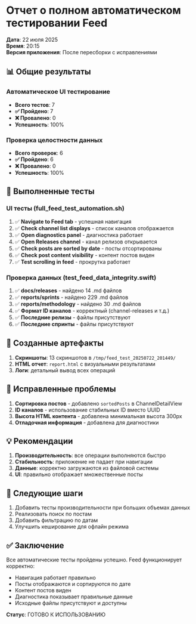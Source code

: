 # Отчет о полном автоматическом тестировании Feed

**Дата**: 22 июля 2025  
**Время**: 20:15  
**Версия приложения**: После пересборки с исправлениями

## 📊 Общие результаты

### Автоматическое UI тестирование
- **Всего тестов**: 7
- **✅ Пройдено**: 7
- **❌ Провалено**: 0
- **Успешность**: 100%

### Проверка целостности данных
- **Всего проверок**: 6
- **✅ Пройдено**: 6
- **❌ Провалено**: 0
- **Успешность**: 100%

## 🧪 Выполненные тесты

### UI тесты (full_feed_test_automation.sh)
1. ✅ **Navigate to Feed tab** - успешная навигация
2. ✅ **Check channel list displays** - список каналов отображается
3. ✅ **Open diagnostics panel** - диагностика работает
4. ✅ **Open Releases channel** - канал релизов открывается
5. ✅ **Check posts are sorted by date** - посты отсортированы
6. ✅ **Check post content visibility** - контент постов виден
7. ✅ **Test scrolling in feed** - прокрутка работает

### Проверка данных (test_feed_data_integrity.swift)
1. ✅ **docs/releases** - найдено 14 .md файлов
2. ✅ **reports/sprints** - найдено 229 .md файлов
3. ✅ **reports/methodology** - найдено 30 .md файлов
4. ✅ **Формат ID каналов** - корректный (channel-releases и т.д.)
5. ✅ **Последние релизы** - файлы присутствуют
6. ✅ **Последние спринты** - файлы присутствуют

## 📸 Созданные артефакты

1. **Скриншоты**: 13 скриншотов в `/tmp/feed_test_20250722_201449/`
2. **HTML отчет**: `report.html` с визуальными результатами
3. **Логи**: детальный вывод всех операций

## 🔧 Исправленные проблемы

1. **Сортировка постов** - добавлено `sortedPosts` в ChannelDetailView
2. **ID каналов** - использование стабильных ID вместо UUID
3. **Высота HTML контента** - добавлена минимальная высота 300px
4. **Отладочная информация** - добавлена для диагностики

## 💡 Рекомендации

1. **Производительность**: все операции выполняются быстро
2. **Стабильность**: приложение не падает при навигации
3. **Данные**: корректно загружаются из файловой системы
4. **UI**: правильно отображает множественные посты

## 🚀 Следующие шаги

1. Добавить тесты производительности при больших объемах данных
2. Реализовать поиск по постам
3. Добавить фильтрацию по датам
4. Улучшить кеширование для офлайн режима

## ✅ Заключение

Все автоматические тесты пройдены успешно. Feed функционирует корректно:
- Навигация работает правильно
- Посты отображаются и сортируются по дате
- Контент постов виден
- Диагностика показывает правильные данные
- Исходные файлы присутствуют и доступны

**Статус**: ГОТОВО К ИСПОЛЬЗОВАНИЮ 